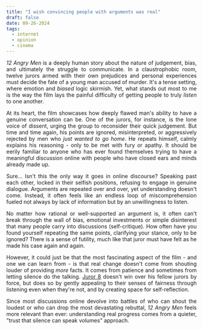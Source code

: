 ```yaml
---
title: "I wish convincing people with arguments was real"
draft: false
date: 09-26-2024
tags:
  - internet
  - opinion
  - cinema
---
```

<p style="text-align:justify;"><i>12 Angry Men</i> is a deeply human story about the nature of judgement, bias, and ultimately the struggle to communicate. In a claustrophobic room, twelve jurors armed with their own prejudices and personal experiences must decide the fate of a young man accused of murder. It's a tense setting, where emotion and <i>biased</i> logic skirmish. Yet, what stands out most to me is the way the film lays the painful difficulty of getting people to truly <i>listen</i> to one another.</p>
<p style="text-align:justify;">At its heart, the film showcases how deeply flawed man's ability to have a genuine conversation can be. One of the jurors, for instance, is the lone voice of dissent, urging the group to reconsider their quick judgement. But time and time again, his points are ignored, misinterpreted, or aggressively rejected by men who <i>just wanted to go home</i>. He repeats himself, calmly explains his reasoning - only to be met with fury or apathy. It should be eerily familiar to anyone who has ever found themselves trying to have a meaningful discussion online with people who have closed ears and minds already made up. </p>
<p style="text-align:justify;">Sure... Isn't this the only way it goes in online discourse? Speaking past each other, locked in their selfish positions, refusing to engage in genuine dialogue. Arguments are repeated over and over, yet understanding doesn't come. Instead, it often feels like an endless loop of miscomprehension fueled not always by lack of information but by an unwillingness to listen.</p>
<p style="text-align:justify;">No matter how rational or well-supported an argument is, it often can't break through the wall of bias, emotional investments or simple disinterest that many people carry into discussions (self-critique). How often have you found yourself repeating the same points, clarifying your stance, only to be ignored? There is a sense of futility, much like that juror must have felt as he made his case again and again.</p>
<p style="text-align:justify;">However, it could just be that the most fascinating aspect of the film - and one we can learn from - is that real change doesn't come from shouting louder of providing <i>more</i> facts. It comes from patience and sometimes from letting silence do the talking. <a href="https://www.imdb.com/title/tt0050083/characters/nm0000020">Juror 8</a> doesn't win over his fellow jurors by force, but does so by gently appealing to their senses of fairness through listening even when they're not, and by creating space for self-reflection. </p>
<p style="text-align:justify;">Since most discussions online devolve into battles of who can shout the loudest or who can drop the most devastating rebuttal, <i>12 Angry Men</i> feels more relevant than ever: understanding real progress comes from a quieter, "trust that silence can speak volumes" approach.</p>
